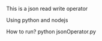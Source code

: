 This is a json read write operator

Using python and nodejs

How to run?
  python jsonOperator.py


